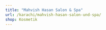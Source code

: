 ```yaml
---
title: "Mahvish Hasan Salon & Spa"
url: /karachi/mahvish-hasan-salon-und-spa/
shop: Kosmetik
---
```

